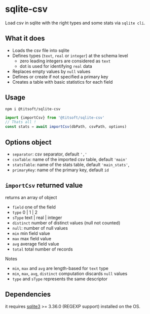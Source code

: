 # sqlite-csv
Load csv in sqlite with the right types and some stats via `sqlite cli`.

## What it does
- Loads the csv file into sqlite
- Defines types (`text`, `real` or `integer`) at the schema level
  - zero leading integers are considered as `text`
  - dot is used for identifying  `real` data
- Replaces empty values by `null` values
- Defines or create if not specified a primary key
- Creates a table with basic statistics for each field

## Usage
`npm i @titsoft/sqlite-csv`
```javascript
import {importCsv} from '@titsoft/sqlite-csv'
// Thats all !
const stats = await importCsv(dbPath, csvPath, options)

```
## Options object
- `separator`:  csv separator, default `','`
- `csvTable`: name of the imported csv table, default `'main'`
- `statsTable`: name of the stats table, default `'main_stats'`,
- `primaryKey`: name of the primary key, default `id`

## `importCsv` returned value
returns an array of object
- `field`  one of the field
- `type` 0 | 1 | 2
- `sType` text | real | integer
- `distinct` number of distinct values (null not counted)
- `null`: number of null values
- `min` min field value
- `max` max field value
- `avg` average field value
- `total` total number of records

Notes
- `min`, `max` and `avg` are length-based for `text` type
- `min`, `max`, `avg`, `distinct` computation discards `null` values
- `type` and `sType` represents the same descriptor

## Dependencies
it requires [sqlite3](https://www.sqlite.org/download.html) >= 3.36.0  (REGEXP support) installed on the OS.



